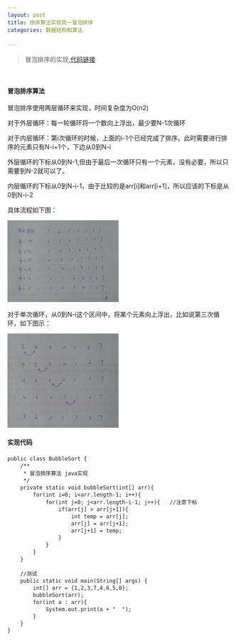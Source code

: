```yaml
---
layout: post
title: 排序算法实现其一冒泡排序
categories: 数据结构和算法

---
```


>冒泡排序的实现,[代码链接](https://github.com/BLYang7/DataStructure/blob/master/Sort.java)

<br/>


#### 冒泡排序算法

冒泡排序使用两层循环来实现，时间复杂度为O(n2)

对于外层循环：每一轮循环将一个数向上浮出，最少要N-1次循环

对于内层循环：第i次循环的时候，上面的i-1个已经完成了排序。此时需要进行排序的元素只有N-i+1个，下边从0到N-i

外层循环的下标从0到N-1,但由于最后一次循环只有一个元素，没有必要，所以只需要到N-2就可以了。

内层循环的下标从0到N-i-1，由于比较的是arr[i]和arr[i+1]，所以应该的下标是从0到N-i-2

具体流程如下图：

<img src="/images/pages/datastructure/popsort.jpg" width="250"><br>

对于单次循环，从0到N-i这个区间中，将某个元素向上浮出，比如说第三次循环，如下图示：

<img src="/images/pages/datastructure/popsort1.jpg" width="250"><br>


#### 实现代码



```
public class BubbleSort {
	/**
	 * 冒泡排序算法 java实现
	 */
	private static void bubbleSort(int[] arr){
		for(int i=0; i<arr.length-1; i++){
			for(int j=0; j<arr.length-i-1; j++){   //注意下标
				if(arr[j] > arr[j+1]){
					int temp = arr[j];
					arr[j] = arr[j+1];
					arr[j+1] = temp;
				}
			}
		}
	}
	
	//测试
	public static void main(String[] args) {
		int[] arr = {1,2,3,7,4,6,5,0};
		bubbleSort(arr);
		for(int a : arr){
			System.out.print(a + "  ");
		}
	}
}
```


 